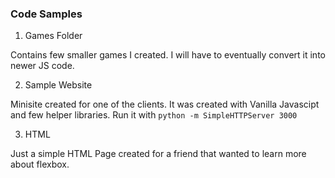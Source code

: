 ### Code Samples

1. Games Folder

Contains few smaller games I created. I will have to eventually convert it into newer JS code.

2. Sample Website

Minisite created for one of the clients. It was created with Vanilla Javascipt and few helper libraries.
Run it with ```python -m SimpleHTTPServer 3000 ```


3. HTML

Just a simple HTML Page created for a friend that wanted to learn more about flexbox.
